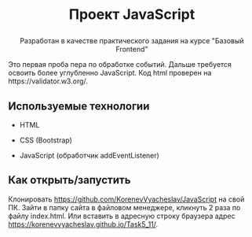 # <p align='center'>Проект JavaScript</p>

<p align='center'>Разработан в качестве практического задания на курсе "Базовый Frontend"</p>

<p> Это первая проба пера по обработке событий. Дальше требуется освоить более углубленно JavaScript. Код html проверен на https://validator.w3.org/.</p>

## Используемые технологии

* HTML

* CSS (Bootstrap)

* JavaScript (обработчик addEventListener)


## Как открыть/запустить

Клонировать https://github.com/KorenevVyacheslav/JavaScript на свой ПК. Зайти в папку сайта в файловом менеджере, кликнуть 2 раза по файлу index.html. Или вставить в адресную строку браузера адрес https://korenevvyacheslav.github.io/Task5_11/.